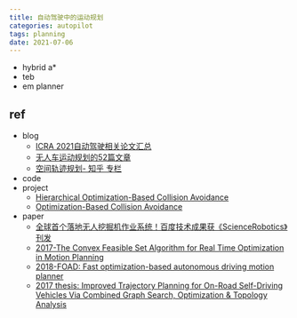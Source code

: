 ```yaml
---
title: 自动驾驶中的运动规划 
categories: autopilot
tags: planning
date: 2021-07-06
---
```


- hybrid a*
- teb
- em planner


## ref

- blog
    - [ICRA 2021自动驾驶相关论文汇总](https://mp.weixin.qq.com/s?__biz=MzU2NDExMzE5Nw==&mid=2247511300&idx=2&sn=ef1c51478aa432e9cfc1883fdd4cce30&chksm=fc4d1746cb3a9e50758312ae999f74b787b19589c1c143e0b3c9bb3a740477087a5f0bcc1a9e&mpshare=1&scene=1&srcid=0706vXGxI4CJRgKghtKJluB0&sharer_sharetime=1625584573016&sharer_shareid=f92222b9aa5a73376fc25ef0dba2fa9f#rd)
    - [无人车运动规划的52篇文章](https://zhuanlan.zhihu.com/p/68337127)
    - [空间轨迹规划- 知乎 专栏](https://www.zhihu.com/column/c_1481355480185978880)
- code
- project
    - [Hierarchical Optimization-Based Collision Avoidance](https://github.com/XiaojingGeorgeZhang/H-OBCA)
    - [Optimization-Based Collision Avoidance](https://github.com/XiaojingGeorgeZhang/OBCA)
- paper
    - [全球首个落地无人挖掘机作业系统！百度技术成果获《ScienceRobotics》刊发](https://mp.weixin.qq.com/s?src=11&timestamp=1625584774&ver=3174&signature=HoTuxskSiyBIwqZ9jtL7DssDLoSYOo9MW5FxiP1ooGMlY38z2KkxT-xbKq9ggPaDJCJI-j-3ePo1m4*kOOZAPjFbXsWvIcfqxwwFD8m7THQj11F*RCNgUquK2j3cdAtI&new=1)
    - [2017-The Convex Feasible Set Algorithm for Real Time Optimization in Motion Planning](https://arxiv.org/pdf/1709.00627.pdf)
    - [2018-FOAD: Fast optimization-based autonomous driving motion planner]()
    - [2017 thesis: Improved Trajectory Planning for On-Road Self-Driving Vehicles Via Combined Graph Search, Optimization & Topology Analysis](https://kilthub.cmu.edu/articles/thesis/Improved_Trajectory_Planning_for_On-Road_Self-Driving_Vehicles_Via_Combined_Graph_Search_Optimization_Topology_Analysis/6719960)